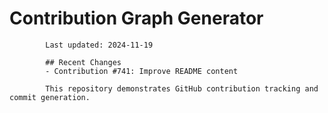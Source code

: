 # Contribution Graph Generator
            
            Last updated: 2024-11-19
            
            ## Recent Changes
            - Contribution #741: Improve README content
            
            This repository demonstrates GitHub contribution tracking and commit generation.
        